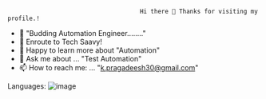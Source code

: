                                          Hi there 👋 Thanks for visiting my profile.!

- 🔭 "Budding Automation Engineer........" 
- 🌱 Enroute to Tech Saavy!
- 🤔 Happy to learn more about "Automation"
- 💬 Ask me about ... "Test Automation"
- 📫 How to reach me: ... "k.pragadeesh30@gmail.com"


Languages:
![image](https://user-images.githubusercontent.com/77200634/227729807-2f2133b0-62fe-416d-9db8-d602a2ac6254.png)

